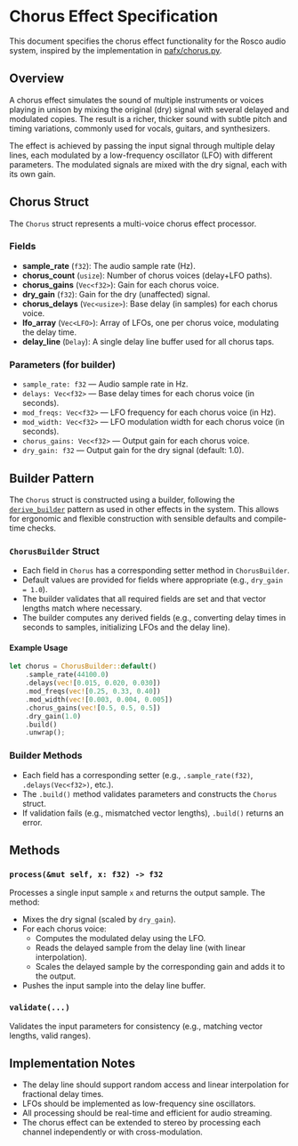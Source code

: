 # Chorus Effect Specification

This document specifies the chorus effect functionality for the Rosco audio system, inspired by the implementation in [pafx/chorus.py](https://github.com/chenwj1989/pafx/blob/main/pafx/chorus.py).

## Overview

A chorus effect simulates the sound of multiple instruments or voices playing in unison by mixing the original (dry) signal with several delayed and modulated copies. The result is a richer, thicker sound with subtle pitch and timing variations, commonly used for vocals, guitars, and synthesizers.

The effect is achieved by passing the input signal through multiple delay lines, each modulated by a low-frequency oscillator (LFO) with different parameters. The modulated signals are mixed with the dry signal, each with its own gain.

## Chorus Struct

The `Chorus` struct represents a multi-voice chorus effect processor.

### Fields
- **sample_rate** (`f32`): The audio sample rate (Hz).
- **chorus_count** (`usize`): Number of chorus voices (delay+LFO paths).
- **chorus_gains** (`Vec<f32>`): Gain for each chorus voice.
- **dry_gain** (`f32`): Gain for the dry (unaffected) signal.
- **chorus_delays** (`Vec<usize>`): Base delay (in samples) for each chorus voice.
- **lfo_array** (`Vec<LFO>`): Array of LFOs, one per chorus voice, modulating the delay time.
- **delay_line** (`Delay`): A single delay line buffer used for all chorus taps.

### Parameters (for builder)
- `sample_rate: f32` — Audio sample rate in Hz.
- `delays: Vec<f32>` — Base delay times for each chorus voice (in seconds).
- `mod_freqs: Vec<f32>` — LFO frequency for each chorus voice (in Hz).
- `mod_width: Vec<f32>` — LFO modulation width for each chorus voice (in seconds).
- `chorus_gains: Vec<f32>` — Output gain for each chorus voice.
- `dry_gain: f32` — Output gain for the dry signal (default: 1.0).

## Builder Pattern

The `Chorus` struct is constructed using a builder, following the [`derive_builder`](https://docs.rs/derive_builder/) pattern as used in other effects in the system. This allows for ergonomic and flexible construction with sensible defaults and compile-time checks.

### `ChorusBuilder` Struct
- Each field in `Chorus` has a corresponding setter method in `ChorusBuilder`.
- Default values are provided for fields where appropriate (e.g., `dry_gain = 1.0`).
- The builder validates that all required fields are set and that vector lengths match where necessary.
- The builder computes any derived fields (e.g., converting delay times in seconds to samples, initializing LFOs and the delay line).

#### Example Usage
```rust
let chorus = ChorusBuilder::default()
    .sample_rate(44100.0)
    .delays(vec![0.015, 0.020, 0.030])
    .mod_freqs(vec![0.25, 0.33, 0.40])
    .mod_width(vec![0.003, 0.004, 0.005])
    .chorus_gains(vec![0.5, 0.5, 0.5])
    .dry_gain(1.0)
    .build()
    .unwrap();
```

### Builder Methods
- Each field has a corresponding setter (e.g., `.sample_rate(f32)`, `.delays(Vec<f32>)`, etc.).
- The `.build()` method validates parameters and constructs the `Chorus` struct.
- If validation fails (e.g., mismatched vector lengths), `.build()` returns an error.

## Methods

### `process(&mut self, x: f32) -> f32`
Processes a single input sample `x` and returns the output sample. The method:
- Mixes the dry signal (scaled by `dry_gain`).
- For each chorus voice:
    - Computes the modulated delay using the LFO.
    - Reads the delayed sample from the delay line (with linear interpolation).
    - Scales the delayed sample by the corresponding gain and adds it to the output.
- Pushes the input sample into the delay line buffer.

### `validate(...)`
Validates the input parameters for consistency (e.g., matching vector lengths, valid ranges).

## Implementation Notes

- The delay line should support random access and linear interpolation for fractional delay times.
- LFOs should be implemented as low-frequency sine oscillators.
- All processing should be real-time and efficient for audio streaming.
- The chorus effect can be extended to stereo by processing each channel independently or with cross-modulation. 